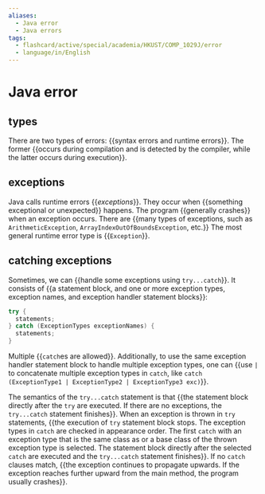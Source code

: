 ```yaml
---
aliases:
  - Java error
  - Java errors
tags:
  - flashcard/active/special/academia/HKUST/COMP_1029J/error
  - language/in/English
---
```


# Java error

## types

There are two types of errors: {{syntax errors and runtime errors}}. The former {{occurs during compilation and is detected by the compiler, while the latter occurs during execution}}. <!--SR:!2025-01-28,281,330!2025-03-09,311,330-->

## exceptions

Java calls runtime errors {{_exceptions_}}. They occur when {{something exceptional or unexpected}} happens. The program {{generally crashes}} when an exception occurs. There are {{many types of exceptions, such as `ArithmeticException`, `ArrayIndexOutOfBoundsException`, etc.}} The most general runtime error type is {{`Exception`}}. <!--SR:!2024-12-24,252,330!2025-02-27,302,330!2024-11-17,222,330!2024-10-20,185,310!2025-01-31,281,330-->

## catching exceptions

Sometimes, we can {{handle some exceptions using `try...catch`}}. It consists of {{a statement block, and one or more exception types, exception names, and exception handler statement blocks}}: <!--SR:!2024-12-26,252,330!2024-10-25,199,310-->

```Java
try {
  statements;
} catch (ExceptionTypes exceptionNames) {
  statements;
}
```

Multiple {{`catch`es are allowed}}. Additionally, to use the same exception handler statement block to handle multiple exception types, one can {{use `|` to concatenate multiple exception types in `catch`, like `catch (ExceptionType1 | ExceptionType2 | ExceptionType3 exc)`}}. <!--SR:!2025-01-08,261,330!2026-02-16,511,310-->

The semantics of the `try...catch` statement is that {{the statement block directly after the `try` are executed. If there are no exceptions, the `try...catch` statement finishes}}. When an exception is thrown in `try` statements, {{the execution of `try` statement block stops. The exception types in `catch` are checked in appearance order. The first `catch` with an exception type that is the same class as or a base class of the thrown exception type is selected. The statement block directly after the selected `catch` are executed and the `try...catch` statement finishes}}. If no `catch` clauses match, {{the exception continues to propagate upwards. If the exception reaches further upward from the main method, the program usually crashes}}. <!--SR:!2025-03-09,310,330!2024-11-29,191,270!2025-01-22,274,330-->

